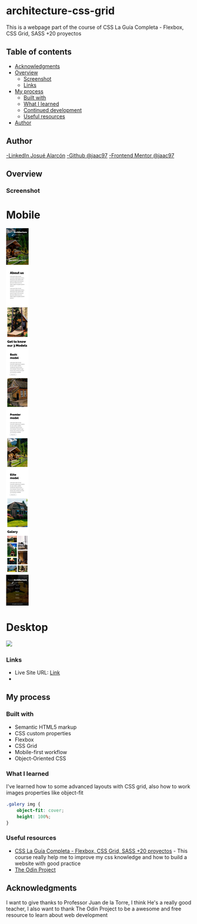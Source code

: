 # architecture-css-grid
This is a webpage part of the course of CSS La Guía Completa - Flexbox, CSS Grid, SASS +20 proyectos

## Table of contents

- [Acknowledgments](#acknowledgments)
- [Overview](#overview)
  - [Screenshot](#screenshot)
  - [Links](#links)
- [My process](#my-process)
  - [Built with](#built-with)
  - [What I learned](#what-i-learned)
  - [Continued development](#continued-development)
  - [Useful resources](#useful-resources)
- [Author](#author)

## Author
<a href="https://www.linkedin.com/in/josue-alarcon-camino/" target="_blank">-LinkedIn Josué Alarcón</a>
<a href="https://github.com/jaac97" target="_blank">-Github @jaac97</a>
<a href="https://www.frontendmentor.io/profile/jaac97" target="_blank">-Frontend Mentor  @jaac97</a>

## Overview


### Screenshot
# Mobile
![](./mobile.png)
# Desktop
![](./desktop.png)




### Links

- Live Site URL: [Link](https://jaac97.github.io/architecture-css-grid/)
-

## My process

### Built with

- Semantic HTML5 markup
- CSS custom properties
- Flexbox
- CSS Grid
- Mobile-first workflow
- Object-Oriented CSS



### What I learned

I've learned how to some advanced layouts with CSS grid, also how to work images properties like object-fit


```css
.galery img {
    object-fit: cover;
    height: 100%;
}
```



### Useful resources

- [CSS La Guía Completa - Flexbox, CSS Grid, SASS +20 proyectos](https://www.udemy.com/course/css-grid-y-flexbox-la-guia-definitiva-crea-10-proyectos/) - This course really help me to improve my css knowledge and how to build a website with good practice
- [The Odin Project](https://www.theodinproject.com/)




## Acknowledgments

I want to give thanks to Professor Juan de la Torre, I think He's a really good teacher,  I also want to thank The Odin Project to be a awesome and free resource to learn about web development

